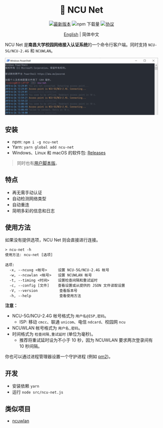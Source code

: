 <h1 align="center">📶 NCU Net</h1>

<div align="center">

[![最新版本](https://img.shields.io/npm/v/ncu-net.svg?style=for-the-badge)](https://npm.im/ncu-net)
![npm 下载量](https://img.shields.io/npm/dt/ncu-net.svg?style=for-the-badge)
[![协议](https://img.shields.io/github/license/kidonng/ncu-net.svg?style=for-the-badge)](LICENSE)

[English](README.md) | 简体中文

</div>

NCU Net 是**南昌大学校园网络接入认证系统**的一个命令行客户端。同时支持 `NCU-5G/NCU-2.4G` 和 `NCUWLAN`。

![](screenshots/ncu-net.png)

## 安装

- npm: `npm i -g ncu-net`
- Yarn: `yarn global add ncu-net`
- Windows、Linux 和 macOS 的软件包: [Releases](../../releases)

> 同时也有[用户脚本版](https://github.com/kidonng/cherry/blob/master/scripts/README-zh-CN.md#ncu-net)。

## 特点

- 再无需手动认证
- 自动检测网络类型
- 自动重连
- 简明多彩的信息和日志

## 使用方法

如果没有提供选项，NCU Net 则会直接进行连接。

```
> ncu-net -h
使用方法: ncu-net [选项]

选项:
  -x, --ncuxg <帐号>     设置 NCU-5G/NCU-2.4G 帐号
  -w, --ncuwlan <帐号>   设置 NCUWLAN 帐号
  -t, --timing <时间>    设置检查间隔和重试延时
  -c, --config [文件]    查看设置或从提供的 JSON 文件读取设置
  -V, --version          查看版本号
  -h, --help             查看使用方法
```

**注意：**

- NCU-5G/NCU-2.4G 帐号格式为 `用户名@ISP,密码`。
  - ISP: 移动 `cmcc`、联通 `unicom`、电信 `ndcard`、校园网 `ncu`
- NCUWLAN 帐号格式为 `用户名,密码`。
- 时间格式为 `检查间隔,重试延时` (单位为毫秒)。
  - 推荐将重试延时设为不小于 10 秒，因为 NCUWLAN 要求两次登录间有 10 秒间隔。

你也可以通过进程管理器设置一个守护进程 (例如 [pm2](https://github.com/Unitech/pm2))。

## 开发

- 安装依赖 `yarn`
- 运行 `node src/ncu-net.js`

## 类似项目

- [ncuwlan](https://github.com/maoyuqing/ncuwlan)
